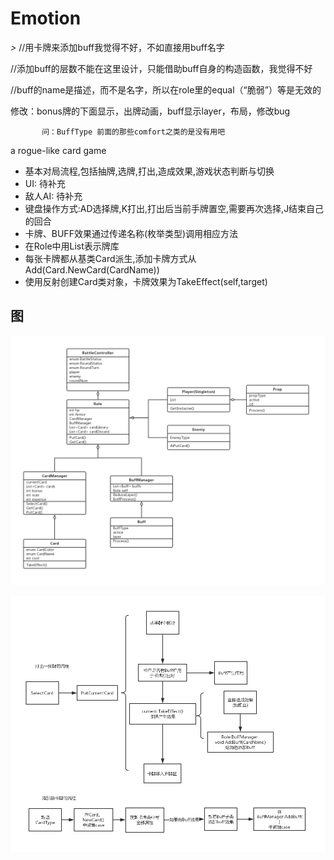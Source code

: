 # Emotion

*>*  //用卡牌来添加buff我觉得不好，不如直接用buff名字

  //添加buff的层数不能在这里设计，只能借助buff自身的构造函数，我觉得不好

//buff的name是描述，而不是名字，所以在role里的equal（“脆弱”）等是无效的

修改：bonus牌的下面显示，出牌动画，buff显示layer，布局，修改bug

           问：BuffType 前面的那些comfort之类的是没有用吧

a rogue-like card game

- 基本对局流程,包括抽牌,选牌,打出,造成效果,游戏状态判断与切换
- UI: 待补充
- 敌人AI: 待补充
- 键盘操作方式:AD选择牌,K打出,打出后当前手牌置空,需要再次选择,J结束自己的回合
- 卡牌、BUFF效果通过传递名称(枚举类型)调用相应方法
- 在Role中用List<Card>表示牌库
- 每张卡牌都从基类Card派生,添加卡牌方式从 Add(Card.NewCard(CardName))
- 使用反射创建Card类对象，卡牌效果为TakeEffect(self,target)

## 图

  ![](https://github.com/Nagisa3113/Emotion/blob/Liu/Emotion.jpg)

  ![](https://github.com/Nagisa3113/Emotion/blob/Liu/Card.jpg) 

